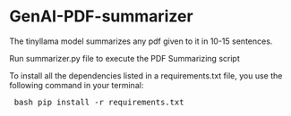 # GenAI-PDF-summarizer
The tinyllama model summarizes any pdf given to it in 10-15 sentences.

Run summarizer.py file to execute the PDF Summarizing script

To install all the dependencies listed in a requirements.txt file, you use the following command in your terminal:
<pre> bash pip install -r requirements.txt </pre>